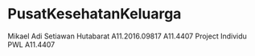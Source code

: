 # PusatKesehatanKeluarga
Mikael Adi Setiawan Hutabarat
A11.2016.09817
A11.4407
Project Individu PWL A11.4407

